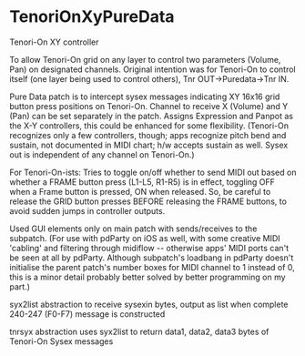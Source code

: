 # TenoriOnXyPureData
Tenori-On XY controller

To allow Tenori-On grid on any layer to control two parameters (Volume, Pan) on designated channels. Original intention was for Tenori-On to control itself (one layer being used to control others), Tnr OUT->Puredata->Tnr IN.

Pure Data patch is to intercept sysex messages indicating XY 16x16 grid button press positions on Tenori-On.  Channel to receive X (Volume) and Y (Pan) can be set separately in the patch. Assigns Expression and Panpot as the X-Y controllers, this could be enhanced for some flexibility. (Tenori-On recognizes only a few controllers, though; apps recognize pitch bend and sustain, not documented in MIDI chart; h/w accepts sustain as well. Sysex out is independent of any channel on Tenori-On.)  

For Tenori-On-ists: Tries to toggle on/off whether to send MIDI out based on whether a FRAME button press (L1-L5, R1-R5) is in effect, toggling OFF when a Frame button is pressed, ON when released.  So, be careful to release the GRID button presses BEFORE releasing the FRAME buttons, to avoid sudden jumps in controller outputs.

Used GUI elements only on main patch with sends/receives to the subpatch. (For use with pdParty on iOS as well, with some creative MIDI 'cabling' and filtering through midiflow -- otherwise apps' MIDI ports can't be seen at all by pdParty.  Although subpatch's loadbang in pdParty doesn't initialise the parent patch's number boxes for MIDI channel to 1 instead of 0, this is a minor detail probably better solved by better programming on my part.)

syx2list abstraction to receive sysexin bytes, output as list when complete 240-247 (F0-F7) message is constructed

tnrsyx abstraction uses syx2list to return data1, data2, data3 bytes of Tenori-On Sysex messages 
